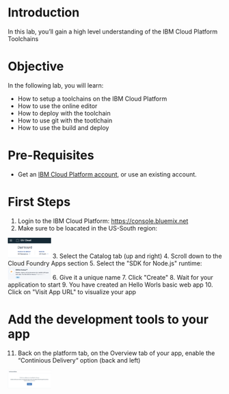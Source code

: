 
# Introduction

In this lab, you’ll gain a high level understanding of the IBM Cloud Platform Toolchains



# Objective

In the following lab, you will learn:

+ How to setup a toolchains on the IBM Cloud Platform
+ How to use the online editor
+ How to deploy with the toolchain
+ How to use git with the tootlchain
+ How to use the build and deploy


# Pre-Requisites

+ Get an [IBM Cloud Platform account](https://console.bluemix.net/registration/), or use an existing account.


# First Steps

1. Login to the IBM Cloud Platform: https://console.bluemix.net
2. Make sure to be loacated in the US-South region:
<img src="./images/regionUS.png" width="20%"/>
3. Select the Catalog tab (up and right)
4. Scroll down to the Cloud Foundry Apps section
5. Select the "SDK for Node.js" runtime:
<img src="./images/SDKNodejs.png" width="20%"/>
6. Give it a unique name
7. Click "Create"
8. Wait for your application to start
9. You have created an Hello Worls basic web app
10. Click on "Visit App URL" to visualize your app

# Add the development tools to your app
11. Back on the platform tab, on the Overview tab of your app, enable the “Continious Delivery“ option (back and left)
<img src="./images/continuous.png" width="20%"/>



